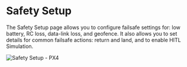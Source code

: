 # Safety Setup

The Safety Setup page allows you to configure failsafe settings for: low battery, RC loss, data-link loss, and geofence. It also allows you to set details for common failsafe actions: return and land, and to enable HITL Simulation.

![Safety Setup - PX4](../../assets/setup/PX4Safety.jpg)